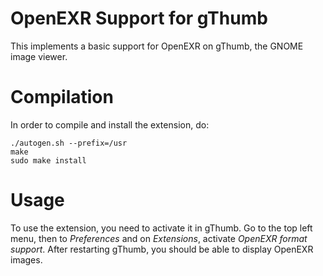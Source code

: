 OpenEXR Support for gThumb
==========================

This implements a basic support for OpenEXR on gThumb, the GNOME image viewer.

Compilation
===========

In order to compile and install the extension, do:

```
./autogen.sh --prefix=/usr
make
sudo make install
```

Usage
=====
To use the extension, you need to activate it in gThumb.
Go to the top left menu, then to *Preferences* and on *Extensions*, activate *OpenEXR format support*.
After restarting gThumb, you should be able to display OpenEXR images.